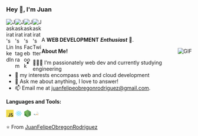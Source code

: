 <h3 title="hehehe"> Hey 👋, I'm Juan</h3>

<a href="https://www.linkedin.com/in/juan-obregon-82a63a208/">
  <img align="left" alt="Jaskirat's LinkedIn" width="24px" src="https://cdn.jsdelivr.net/npm/simple-icons@v3/icons/linkedin.svg" />
</a>
<a href="https://www.instagram.com/juanfe321or/">
  <img align="left" alt="Jaskirat's Instagram" width="24px" src="https://cdn.jsdelivr.net/npm/simple-icons@v3/icons/instagram.svg" />
</a>
<a href="https://www.facebook.com/juan.obregonrodriguez.545/">
  <img align="left" alt="Jaskirat's Facebook" width="24px" src="https://cdn.jsdelivr.net/npm/simple-icons@v3/icons/facebook.svg" />
</a>
<a href="https://twitter.com/JuanObregnRodr1">
  <img align="left" alt="Jaskirat's Twitter" width="24px" src="https://cdn.jsdelivr.net/npm/simple-icons@3.13.0/icons/twitter.svg" />
</a>




<br />
<br />

A **WEB DEVELOPMENT** ***Enthusiast*** 🚀.
 

  <img align="right" alt="GIF" src="https://i.pinimg.com/originals/e4/26/70/e426702edf874b181aced1e2fa5c6cde.gif" />

**About Me!**

- 👨🏽‍💻 I’m passionately web dev and currently studying engineering
- 🤔 my interests encompass web and cloud development 
- 💬 Ask me about anything, I love to answer!
- 📫 Email me at [juanfelipeobregonrodriguez@gmail.com](mailto:juanfelipeobregonrodriguez@gmail.com).



**Languages and Tools:**  



<code><img height="20" src="https://raw.githubusercontent.com/github/explore/80688e429a7d4ef2fca1e82350fe8e3517d3494d/topics/javascript/javascript.png"></code>
<code><img height="20" src="https://raw.githubusercontent.com/github/explore/80688e429a7d4ef2fca1e82350fe8e3517d3494d/topics/react/react.png"></code>
<code><img height="20" src="https://raw.githubusercontent.com/github/explore/80688e429a7d4ef2fca1e82350fe8e3517d3494d/topics/nodejs/nodejs.png"></code>
<code><img height="20" src="https://raw.githubusercontent.com/github/explore/80688e429a7d4ef2fca1e82350fe8e3517d3494d/topics/mysql/mysql.png"></code>



⭐️ From [JuanFelipeObregonRodriguez](https://github.com/JuanFelipeObregonRodriguez)
